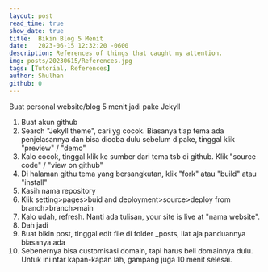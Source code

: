 ```yaml
---
layout: post
read_time: true
show_date: true
title:  Bikin Blog 5 Menit
date:   2023-06-15 12:32:20 -0600
description: References of things that caught my attention.
img: posts/20230615/References.jpg 
tags: [Tutorial, References]
author: Shulhan
github: 0
---
```


Buat personal website/blog 5 menit jadi pake Jekyll

1. Buat akun github
2. Search "Jekyll theme", cari yg cocok. Biasanya tiap tema ada penjelasannya dan bisa dicoba dulu sebelum dipake, tinggal klik "preview" / "demo"
3. Kalo cocok, tinggal klik ke sumber dari tema tsb di github. Klik "source code" / "view on github"
4. Di halaman githu tema yang bersangkutan, klik "fork" atau "build" atau "install"
5. Kasih nama repository
6. Klik setting>pages>buid and deployment>source>deploy from branch>branch>main
7. Kalo udah, refresh. Nanti ada tulisan, your site is live at "nama website". 
8. Dah jadi
9. Buat bikin post, tinggal edit file di folder _posts, liat aja panduannya biasanya ada
8. Sebenernya bisa customisasi domain, tapi harus beli domainnya dulu. Untuk ini ntar kapan-kapan lah, gampang juga 10 menit selesai.
